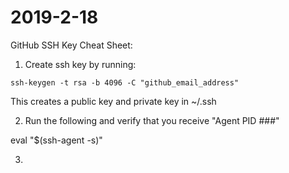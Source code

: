 # 2019-2-18


GitHub SSH Key Cheat Sheet:

1. Create ssh key by running: 

`ssh-keygen -t rsa -b 4096 -C "github_email_address"`

This creates a public key and private key in ~/.ssh

2. Run the following and verify that you receive "Agent PID ###"

eval "$(ssh-agent -s)"

3. 



